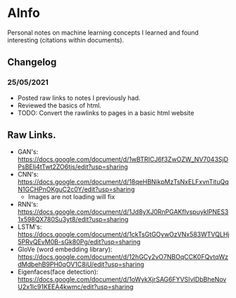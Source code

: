 # AInfo
Personal notes on machine learning concepts I learned and found interesting (citations within documents).

## Changelog
### 25/05/2021
* Posted raw links to notes I previously had.
* Reviewed the basics of html.
* TODO: Convert the rawlinks to pages in a basic html website


## Raw Links. 

* GAN's: https://docs.google.com/document/d/1wBTRICJ6f3ZwOZW_NV7043SjDPsBEIj4tTwt2ZO6tjs/edit?usp=sharing 
* CNN's: https://docs.google.com/document/d/18qeHBNikpMzTsNxELFxvnTituQqN1GCHPnOKguC2c0Y/edit?usp=sharing
  * Images are not loading will fix
* RNN's: https://docs.google.com/document/d/1Jd8yXJ0RnPGAKflvspuyklPNES31x598QX780Su3yt8/edit?usp=sharing
* LSTM's: https://docs.google.com/document/d/1ckTsGtGOywOzVNx583WTVQLHj5PRvQEvM0B-sGk80Pg/edit?usp=sharing
* GloVe (word embedding library): https://docs.google.com/document/d/12hGCy2vO7NBOqCCK0FQvtqWzdMdbehB9PH0qOV1C8iU/edit?usp=sharing 
* Eigenfaces(face detection): https://docs.google.com/document/d/1oWykXjrSAG6FYVSIvIDbBheNovU2x1Ic91KEEA4kwmc/edit?usp=sharing 
